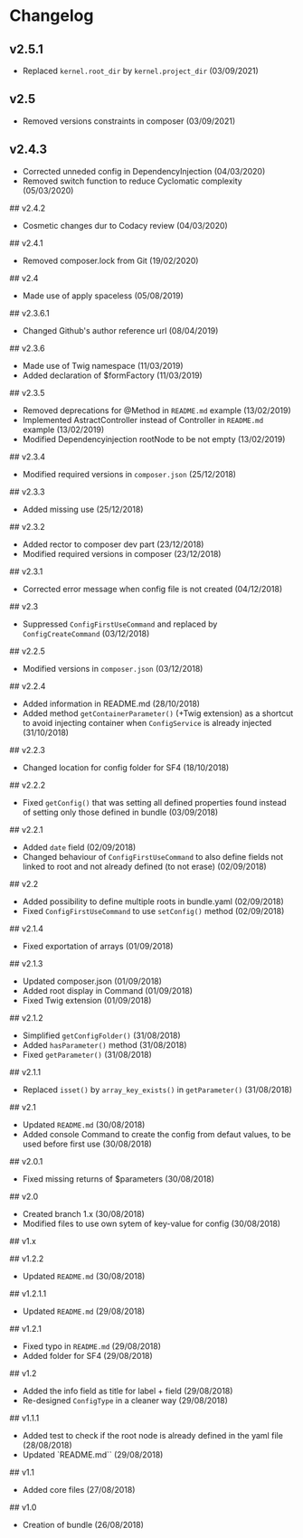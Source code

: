 # Changelog

## v2.5.1

- Replaced `kernel.root_dir` by `kernel.project_dir` (03/09/2021)
## v2.5

- Removed versions constraints in composer (03/09/2021)

## v2.4.3

- Corrected unneded config in DependencyInjection (04/03/2020)
- Removed switch function to reduce Cyclomatic complexity (05/03/2020)

## v2.4.2

- Cosmetic changes dur to Codacy review (04/03/2020)

## v2.4.1

- Removed composer.lock from Git (19/02/2020)

## v2.4

- Made use of apply spaceless (05/08/2019)

## v2.3.6.1

- Changed Github's author reference url (08/04/2019)

## v2.3.6

- Made use of Twig namespace (11/03/2019)
- Added declaration of $formFactory (11/03/2019)

## v2.3.5

- Removed deprecations for @Method in `README.md` example (13/02/2019)
- Implemented AstractController instead of Controller in `README.md` example (13/02/2019)
- Modified Dependencyinjection rootNode to be not empty (13/02/2019)

## v2.3.4

- Modified required versions in `composer.json` (25/12/2018)

## v2.3.3

- Added missing use (25/12/2018)

## v2.3.2

- Added rector to composer dev part (23/12/2018)
- Modified required versions in composer (23/12/2018)

## v2.3.1

- Corrected error message when config file is not created (04/12/2018)

## v2.3

- Suppressed `ConfigFirstUseCommand` and replaced by `ConfigCreateCommand` (03/12/2018)

## v2.2.5

- Modified versions in `composer.json` (03/12/2018)

## v2.2.4

- Added information in README.md (28/10/2018)
- Added method `getContainerParameter()` (+Twig extension) as a shortcut to avoid injecting container when `ConfigService` is already injected (31/10/2018)

## v2.2.3

- Changed location for config folder for SF4 (18/10/2018)

## v2.2.2

- Fixed `getConfig()` that was setting all defined properties found instead of setting only those defined in bundle (03/09/2018)

## v2.2.1

- Added `date` field (02/09/2018)
- Changed behaviour of `ConfigFirstUseCommand` to also define fields not linked to root and not already defined (to not erase) (02/09/2018)

## v2.2

- Added possibility to define multiple roots in bundle.yaml (02/09/2018)
- Fixed `ConfigFirstUseCommand` to use `setConfig()` method (02/09/2018)

## v2.1.4

- Fixed exportation of arrays (01/09/2018)

## v2.1.3

- Updated composer.json (01/09/2018)
- Added root display in Command (01/09/2018)
- Fixed Twig extension (01/09/2018)

## v2.1.2

- Simplified `getConfigFolder()` (31/08/2018)
- Added `hasParameter()` method (31/08/2018)
- Fixed `getParameter()` (31/08/2018)

## v2.1.1

- Replaced `isset()` by `array_key_exists()` in `getParameter()` (31/08/2018)

## v2.1

- Updated `README.md` (30/08/2018)
- Added console Command to create the config from defaut values, to be used before first use (30/08/2018)

## v2.0.1

- Fixed missing returns of $parameters (30/08/2018)

## v2.0

- Created branch 1.x (30/08/2018)
- Modified files to use own sytem of key-value for config (30/08/2018)

## v1.x

## v1.2.2

- Updated `README.md` (30/08/2018)

## v1.2.1.1

- Updated `README.md` (29/08/2018)

## v1.2.1

- Fixed typo in `README.md` (29/08/2018)
- Added folder for SF4 (29/08/2018)

## v1.2

- Added the info field as title for label + field (29/08/2018)
- Re-designed `ConfigType` in a cleaner way (29/08/2018)

## v1.1.1

- Added test to check if the root node is already defined in the yaml file (28/08/2018)
- Updated `README.md`` (29/08/2018)

## v1.1

- Added core files (27/08/2018)

## v1.0

- Creation of bundle (26/08/2018)
